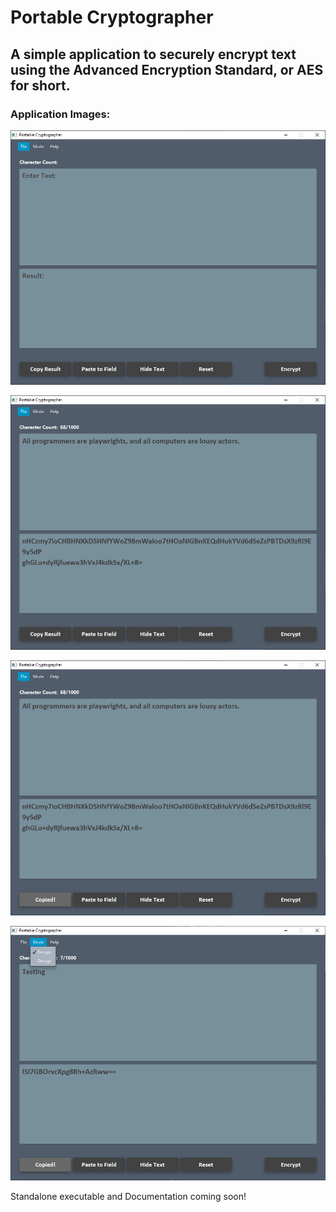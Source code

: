 # Portable Cryptographer

## A simple application to securely encrypt text using the Advanced Encryption Standard, or AES for short.

### Application Images:

![alt text](https://github.com/manu-p-1/Portable-Cryptographer/blob/master/src/main/java/projects/encryptor/gui/GUI_Images/Image1.PNG)

![alt text](https://github.com/manu-p-1/Portable-Cryptographer/blob/master/src/main/java/projects/encryptor/gui/GUI_Images/Image2.PNG)

![alt text](https://github.com/manu-p-1/Portable-Cryptographer/blob/master/src/main/java/projects/encryptor/gui/GUI_Images/Image3.PNG)

![alt text](https://github.com/manu-p-1/Portable-Cryptographer/blob/master/src/main/java/projects/encryptor/gui/GUI_Images/Image4.png)

Standalone executable and Documentation coming soon!


